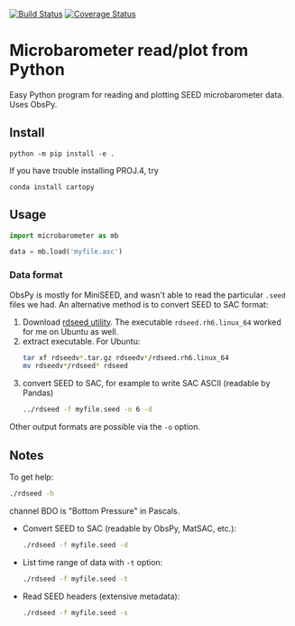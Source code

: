 [![Build Status](https://travis-ci.com/scivision/microbarometer.svg?branch=master)](https://travis-ci.com/scivision/microbarometer)
[![Coverage Status](https://coveralls.io/repos/github/scivision/microbarometer/badge.svg?branch=master)](https://coveralls.io/github/scivision/microbarometer?branch=master)

# Microbarometer read/plot from Python

Easy Python program for reading and plotting SEED microbarometer data.
Uses ObsPy.


## Install

    python -m pip install -e .

If you have trouble installing PROJ.4, try

    conda install cartopy


## Usage

```python
import microbarometer as mb

data = mb.load('myfile.asc')
```

### Data format

ObsPy is mostly for MiniSEED, and wasn't able to read the particular `.seed` files we had.
An alternative method is to convert SEED to SAC format:

1. Download
   [rdseed utility](http://ds.iris.edu/ds/nodes/dmc/software/downloads/rdseed/).
   The executable `rdseed.rh6.linux_64` worked for me on Ubuntu as well.
2. extract executable. For Ubuntu:
   ```sh
   tar xf rdseedv*.tar.gz rdseedv*/rdseed.rh6.linux_64
   mv rdseedv*/rdseed* rdseed
   ```
3. convert SEED to SAC, for example to write SAC ASCII (readable by Pandas)
   ```sh
   ../rdseed -f myfile.seed -o 6 -d
   ```
Other output formats are possible via the `-o` option.


## Notes

To get help:
```sh
./rdseed -h
```

channel BDO is "Bottom Pressure" in Pascals.

* Convert SEED to SAC (readable by ObsPy, MatSAC, etc.):
  ```sh
  ./rdseed -f myfile.seed -d
  ```
* List time range of data with `-t` option:
  ```sh
  ./rdseed -f myfile.seed -t
  ```
* Read SEED headers (extensive metadata):
  ```sh
  ./rdseed -f myfile.seed -s
  ```
